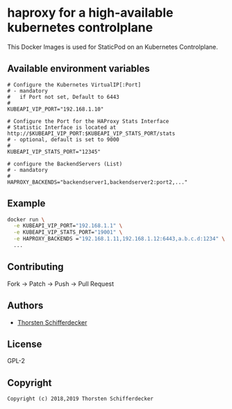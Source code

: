 # haproxy for a high-available kubernetes controlplane

This Docker Images is used for StaticPod on an Kubernetes Controlplane.

## Available environment variables

```
# Configure the Kubernetes VirtualIP[:Port]
# - mandatory
#   if Port not set, Default to 6443
# 
KUBEAPI_VIP_PORT="192.168.1.10"

# Configure the Port for the HAProxy Stats Interface
# Statistic Interface is located at http://$KUBEAPI_VIP_PORT:$KUBEAPI_VIP_STATS_PORT/stats
# - optional, default is set to 9000
#
KUBEAPI_VIP_STATS_PORT="12345"

# configure the BackendServers (List)
# - mandatory
#
HAPROXY_BACKENDS="backendserver1,backendserver2:port2,..."
```

## Example

```bash
docker run \
  -e KUBEAPI_VIP_PORT="192.168.1.1" \
  -e KUBEAPI_VIP_STATS_PORT="19001" \
  -e HAPROXY_BACKENDS ="192.168.1.11,192.168.1.12:6443,a.b.c.d:1234" \
  ...
```

## Contributing

Fork -> Patch -> Push -> Pull Request


## Authors

* [Thorsten Schifferdecker](https://github.com/curx)


## License

GPL-2


## Copyright

```
Copyright (c) 2018,2019 Thorsten Schifferdecker
```
